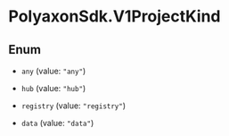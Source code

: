 # PolyaxonSdk.V1ProjectKind

## Enum


* `any` (value: `"any"`)

* `hub` (value: `"hub"`)

* `registry` (value: `"registry"`)

* `data` (value: `"data"`)


